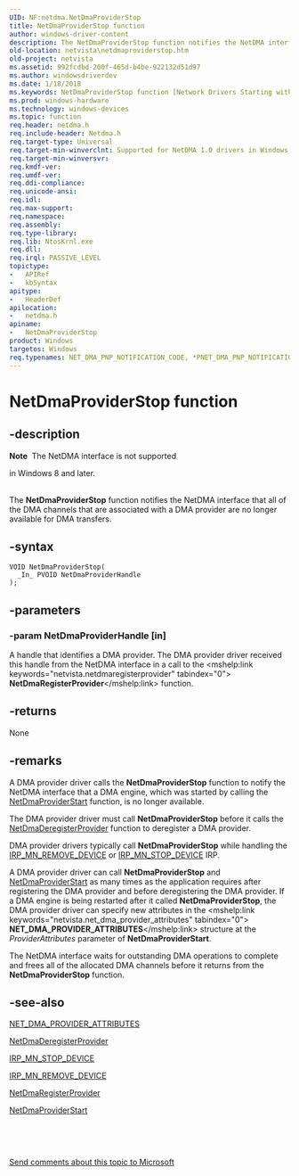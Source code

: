 ```yaml
---
UID: NF:netdma.NetDmaProviderStop
title: NetDmaProviderStop function
author: windows-driver-content
description: The NetDmaProviderStop function notifies the NetDMA interface that all of the DMA channels that are associated with a DMA provider are no longer available for DMA transfers.
old-location: netvista\netdmaproviderstop.htm
old-project: netvista
ms.assetid: 992fcdbd-200f-465d-b4be-922132d51d97
ms.author: windowsdriverdev
ms.date: 1/18/2018
ms.keywords: NetDmaProviderStop function [Network Drivers Starting with Windows Vista], netdma/NetDmaProviderStop, NetDmaProviderStop, netdma_ref_3d99732a-b6db-4d07-a5f0-0e79f82dac32.xml, netvista.netdmaproviderstop
ms.prod: windows-hardware
ms.technology: windows-devices
ms.topic: function
req.header: netdma.h
req.include-header: Netdma.h
req.target-type: Universal
req.target-min-winverclnt: Supported for NetDMA 1.0 drivers in Windows Vista.
req.target-min-winversvr: 
req.kmdf-ver: 
req.umdf-ver: 
req.ddi-compliance: 
req.unicode-ansi: 
req.idl: 
req.max-support: 
req.namespace: 
req.assembly: 
req.type-library: 
req.lib: NtosKrnl.exe
req.dll: 
req.irql: PASSIVE_LEVEL
topictype: 
-	APIRef
-	kbSyntax
apitype: 
-	HeaderDef
apilocation: 
-	netdma.h
apiname: 
-	NetDmaProviderStop
product: Windows
targetos: Windows
req.typenames: NET_DMA_PNP_NOTIFICATION_CODE, *PNET_DMA_PNP_NOTIFICATION_CODE
---
```


# NetDmaProviderStop function


## -description


<div class="alert"><b>Note</b>  The NetDMA interface is not supported 

in Windows 8 and later.</div><div> </div>The 
  <b>NetDmaProviderStop</b> function notifies the NetDMA interface that all of the DMA channels that are
  associated with a DMA provider are no longer available for DMA transfers.


## -syntax


````
VOID NetDmaProviderStop(
  _In_ PVOID NetDmaProviderHandle
);
````


## -parameters




### -param NetDmaProviderHandle [in]

A handle that identifies a DMA provider. The DMA provider driver received this handle from the
     NetDMA interface in a call to the 
     <mshelp:link keywords="netvista.netdmaregisterprovider" tabindex="0"><b>
     NetDmaRegisterProvider</b></mshelp:link> function.


## -returns


None



## -remarks


A DMA provider driver calls the 
    <b>NetDmaProviderStop</b> function to notify the NetDMA interface that a DMA engine, which was started by
    calling the 
    <a href="..\netdma\nf-netdma-netdmaproviderstart.md">NetDmaProviderStart</a> function, is no
    longer available.

The DMA provider driver must call 
    <b>NetDmaProviderStop</b> before it calls the 
    <a href="..\netdma\nf-netdma-netdmaderegisterprovider.md">NetDmaDeregisterProvider</a> function
    to deregister a DMA provider.

DMA provider drivers typically call 
    <b>NetDmaProviderStop</b> while handling the 
    <a href="https://msdn.microsoft.com/library/windows/hardware/ff551738">IRP_MN_REMOVE_DEVICE</a> or 
    <a href="https://msdn.microsoft.com/library/windows/hardware/ff551755">IRP_MN_STOP_DEVICE</a> IRP.

A DMA provider driver can call 
    <b>NetDmaProviderStop</b> and 
    <a href="..\netdma\nf-netdma-netdmaproviderstart.md">NetDmaProviderStart</a> as many times as
    the application requires after registering the DMA provider and before deregistering the DMA provider. If
    a DMA engine is being restarted after it called 
    <b>NetDmaProviderStop</b>, the DMA provider driver can specify new attributes in the 
    <mshelp:link keywords="netvista.net_dma_provider_attributes" tabindex="0"><b>
    NET_DMA_PROVIDER_ATTRIBUTES</b></mshelp:link> structure at the 
    <i>ProviderAttributes</i> parameter of 
    <b>NetDmaProviderStart</b>.

The NetDMA interface waits for outstanding DMA operations to complete and frees all of the allocated
    DMA channels before it returns from the 
    <b>NetDmaProviderStop</b> function.



## -see-also

<a href="..\netdma\ns-netdma-_net_dma_provider_attributes.md">NET_DMA_PROVIDER_ATTRIBUTES</a>

<a href="..\netdma\nf-netdma-netdmaderegisterprovider.md">NetDmaDeregisterProvider</a>

<a href="https://msdn.microsoft.com/library/windows/hardware/ff551755">IRP_MN_STOP_DEVICE</a>

<a href="https://msdn.microsoft.com/library/windows/hardware/ff551738">IRP_MN_REMOVE_DEVICE</a>

<a href="..\netdma\nf-netdma-netdmaregisterprovider.md">NetDmaRegisterProvider</a>

<a href="..\netdma\nf-netdma-netdmaproviderstart.md">NetDmaProviderStart</a>

 

 

<a href="mailto:wsddocfb@microsoft.com?subject=Documentation%20feedback [netvista\netvista]:%20NetDmaProviderStop function%20 RELEASE:%20(1/18/2018)&amp;body=%0A%0APRIVACY STATEMENT%0A%0AWe use your feedback to improve the documentation. We don't use your email address for any other purpose, and we'll remove your email address from our system after the issue that you're reporting is fixed. While we're working to fix this issue, we might send you an email message to ask for more info. Later, we might also send you an email message to let you know that we've addressed your feedback.%0A%0AFor more info about Microsoft's privacy policy, see http://privacy.microsoft.com/en-us/default.aspx." title="Send comments about this topic to Microsoft">Send comments about this topic to Microsoft</a>


